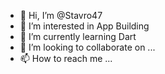 - 👋 Hi, I’m @Stavro47
- 👀 I’m interested in App Building
- 🌱 I’m currently learning Dart
- 💞️ I’m looking to collaborate on ...
- 📫 How to reach me ...

<!---
Stavro47/Stavro47 is a ✨ special ✨ repository because its `README.md` (this file) appears on your GitHub profile.
You can click the Preview link to take a look at your changes.
--->
